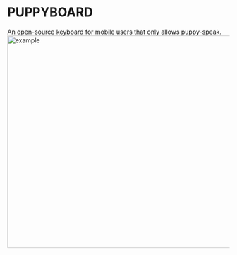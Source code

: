 # PUPPYBOARD
An open-source keyboard for mobile users that only allows puppy-speak.
<img width="720" height="481" alt="example" src="https://github.com/user-attachments/assets/e77a1e0e-4372-48cf-86e5-341d81a77c10" />
